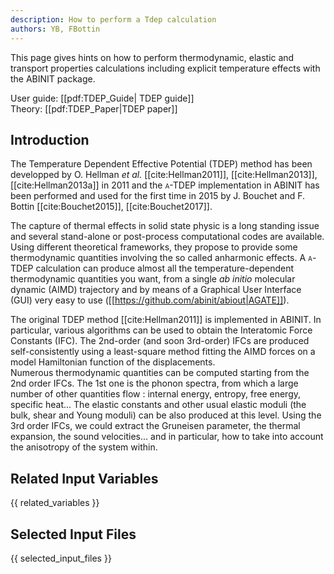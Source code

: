 ```yaml
---
description: How to perform a Tdep calculation
authors: YB, FBottin
---
```

<!--- This is the source file for this topics. Can be edited. -->

This page gives hints on how to perform thermodynamic, elastic and transport properties calculations including explicit temperature effects with the ABINIT package.  

User guide: [[pdf:TDEP_Guide| TDEP guide]]  
Theory: [[pdf:TDEP_Paper|TDEP paper]]

## Introduction

The Temperature Dependent Effective Potential (TDEP) method
has been developped by O. Hellman *et al.* [[cite:Hellman2011]],
[[cite:Hellman2013]], [[cite:Hellman2013a]] in 2011 and the
<span style="font-variant:small-caps;">a</span>-TDEP implementation
in ABINIT has been performed and used for the first time in 2015 by
J. Bouchet and F. Bottin [[cite:Bouchet2015]], [[cite:Bouchet2017]].

The capture of thermal effects in solid state physic is a long standing
issue and several stand-alone or post-process computational codes are
available. Using different theoretical frameworks, they propose to provide
some thermodynamic quantities involving the so called anharmonic effects.
A <span style="font-variant:small-caps;">a</span>-TDEP calculation can produce almost all the temperature-dependent
thermodynamic quantities you want, from a single *ab initio*
molecular dynamic (AIMD) trajectory and by means of a Graphical User
Interface (GUI) very easy to use ([[https://github.com/abinit/abiout|AGATE]]).

The original TDEP method [[cite:Hellman2011]] is implemented in ABINIT.
In particular, various algorithms can be used to obtain the Interatomic Force Constants (IFC).
The 2nd-order (and soon 3rd-order) IFCs are produced self-consistently using a least-square
method fitting the AIMD forces on a model Hamiltonian function of the displacements.  
Numerous thermodynamic quantities can be computed starting from the
2nd order IFCs. The 1st one is the phonon spectra, from which a large
number of other quantities flow : internal energy, entropy, free energy, specific heat...
The elastic constants and other usual elastic moduli (the bulk,
shear and Young moduli) can be also produced at this level. Using the 3rd
order IFCs, we could extract the Gruneisen parameter, the thermal
expansion, the sound velocities... and in particular, how to take into account
the anisotropy of the system within.

## Related Input Variables

{{ related_variables }}

## Selected Input Files

{{ selected_input_files }}


